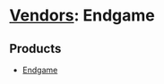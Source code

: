 # [Vendors](README.md): Endgame

## Products

- [Endgame](../products/8435fb08-2db4-4391-845c-147089e21888.md)
